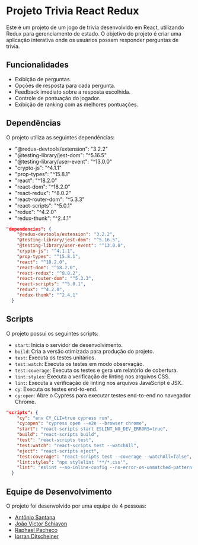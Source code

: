 # Projeto Trivia React Redux

Este é um projeto de um jogo de trivia desenvolvido em React, utilizando Redux para gerenciamento de estado. O objetivo do projeto é criar uma aplicação interativa onde os usuários possam responder perguntas de trivia.

## Funcionalidades

- Exibição de perguntas.
- Opções de resposta para cada pergunta.
- Feedback imediato sobre a resposta escolhida.
- Controle de pontuação do jogador.
- Exibição de ranking com as melhores pontuações.

## Dependências

O projeto utiliza as seguintes dependências:

- "@redux-devtools/extension": "3.2.2"
- "@testing-library/jest-dom": "^5.16.5"
- "@testing-library/user-event": "^13.0.0"
- "crypto-js": "^4.1.1"
- "prop-types": "^15.8.1"
- "react": "^18.2.0"
- "react-dom": "^18.2.0"
- "react-redux": "^8.0.2"
- "react-router-dom": "^5.3.3"
- "react-scripts": "^5.0.1"
- "redux": "^4.2.0"
- "redux-thunk": "^2.4.1"

```json
"dependencies": {
    "@redux-devtools/extension": "3.2.2",
    "@testing-library/jest-dom": "^5.16.5",
    "@testing-library/user-event": "^13.0.0",
    "crypto-js": "^4.1.1",
    "prop-types": "^15.8.1",
    "react": "^18.2.0",
    "react-dom": "^18.2.0",
    "react-redux": "^8.0.2",
    "react-router-dom": "^5.3.3",
    "react-scripts": "^5.0.1",
    "redux": "^4.2.0",
    "redux-thunk": "^2.4.1"
  }
```

## Scripts

O projeto possui os seguintes scripts:

- `start`: Inicia o servidor de desenvolvimento.
- `build`: Cria a versão otimizada para produção do projeto.
- `test`: Executa os testes unitários.
- `test:watch`: Executa os testes em modo observação.
- `test:coverage`: Executa os testes e gera um relatório de cobertura.
- `lint:styles`: Executa a verificação de linting nos arquivos CSS.
- `lint`: Executa a verificação de linting nos arquivos JavaScript e JSX.
- `cy`: Executa os testes end-to-end.
- `cy:open`: Abre o Cypress para executar testes end-to-end no navegador Chrome.

```json
"scripts": {
    "cy": "env CY_CLI=true cypress run",
    "cy:open": "cypress open --e2e --browser chrome",
    "start": "react-scripts start ESLINT_NO_DEV_ERRORS=true",
    "build": "react-scripts build",
    "test": "react-scripts test",
    "test:watch": "react-scripts test --watchAll",
    "eject": "react-scripts eject",
    "test:coverage": "react-scripts test --coverage --watchAll=false",
    "lint:styles": "npx stylelint '**/*.css'",
    "lint": "eslint --no-inline-config --no-error-on-unmatched-pattern -c .eslintrc.json . --ext .js,.jsx"
  }
```

## Equipe de Desenvolvimento

O projeto foi desenvolvido por uma equipe de 4 pessoas:

- [Antônio Santana](https://github.com/AntonioSsantana)
- [João Victor Schiavon](https://github.com/joaovictorschiavon)
- [Raphael Pacheco](https://github.com/RaphaelPach)
- [Iorran Ditscheiner](https://github.com/IorranDits)